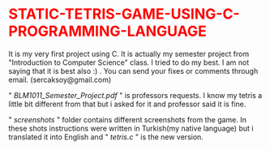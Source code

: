 <DOCTYPE html>

<h1 style="color:red;"> STATIC-TETRIS-GAME-USING-C-PROGRAMMING-LANGUAGE </h1>



<p>
It is my very first project using C. It is actually my semester project from "Introduction to Computer Science" class. I tried to do my best. I am not saying that it is best also :) . You can send your fixes or comments through email. (sercaksoy@gmail.com)</p>


<p>" <i>BLM1011_Semester_Project.pdf</i> " is professors requests. I know my tetris a little bit different from  that but i asked for it and professor said it is fine.</p>
<p>" <i>screenshots</i> " folder contains different screenshots from the game. In these shots instructions were written in Turkish(my native language) but i translated it into English and " <i>tetris.c</i> " is the new version.</p> 

